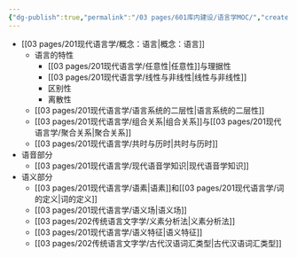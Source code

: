 ```yaml
---
{"dg-publish":true,"permalink":"/03 pages/601库内建设/语言学MOC/","created":"2024-12-16T21:52:36.165+08:00","updated":"2025-03-02T19:48:19.839+08:00"}
---
```


- [[03 pages/201现代语言学/概念：语言\|概念：语言]]
	- 语言的特性 
		- [[03 pages/201现代语言学/任意性\|任意性]]与理据性
		- [[03 pages/201现代语言学/线性与非线性\|线性与非线性]]
		- 区别性 
		- 离散性 
	- [[03 pages/201现代语言学/语言系统的二层性\|语言系统的二层性]]
	- [[03 pages/201现代语言学/组合关系\|组合关系]]与[[03 pages/201现代语言学/聚合关系\|聚合关系]]
	- [[03 pages/201现代语言学/共时与历时\|共时与历时]]
- 语音部分
	- [[03 pages/201现代语言学/现代语音学知识\|现代语音学知识]]
- 语义部分 
	- [[03 pages/201现代语言学/语素\|语素]]和[[03 pages/201现代语言学/词的定义\|词的定义]]
	- [[03 pages/201现代语言学/语义场\|语义场]]
	- [[03 pages/202传统语言文字学/义素分析法\|义素分析法]]
	- [[03 pages/201现代语言学/语义特征\|语义特征]]
	- [[03 pages/202传统语言文字学/古代汉语词汇类型\|古代汉语词汇类型]]